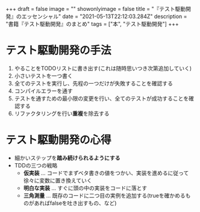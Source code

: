 +++
draft = false
image = ""
showonlyimage = false
title = "『テスト駆動開発』のエッセンシャル"
date = "2021-05-13T22:12:03.284Z"
description = "書籍『テスト駆動開発』のまとめ"
tags = ["本", "テスト駆動開発"]
+++


# テスト駆動開発の手法

1. やることをTODOリストに書き出す(これは随時思いつき次第追加していく)
1. 小さいテストを一つ書く
1. 全てのテストを実行し、先程の一つだけが失敗することを確認する
1. コンパイルエラーを通す
1. テストを通すための最小限の変更を行い、全てのテストが成功することを確認する
1. リファクタリングを行い**重複**を除去する

# テスト駆動開発の心得

- 細かいステップを**踏み続けられるようにする**
- TDDの三つの戦略
    - **仮実装** ... コードでまずベタ書きの値をつかい、実装を進めるに従って徐々に変数に置き換えていく
    - **明白な実装** ... すぐに頭の中の実装をコードに落とす
    - **三角測量** ... 既存のコードに二つ目の実例を追加する(trueを確かめるものがあればfalseを吐き出すもの、など)
